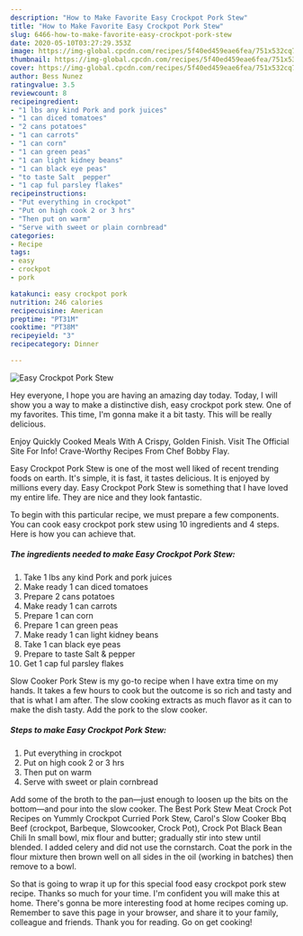 ```yaml
---
description: "How to Make Favorite Easy Crockpot Pork Stew"
title: "How to Make Favorite Easy Crockpot Pork Stew"
slug: 6466-how-to-make-favorite-easy-crockpot-pork-stew
date: 2020-05-10T03:27:29.353Z
image: https://img-global.cpcdn.com/recipes/5f40ed459eae6fea/751x532cq70/easy-crockpot-pork-stew-recipe-main-photo.jpg
thumbnail: https://img-global.cpcdn.com/recipes/5f40ed459eae6fea/751x532cq70/easy-crockpot-pork-stew-recipe-main-photo.jpg
cover: https://img-global.cpcdn.com/recipes/5f40ed459eae6fea/751x532cq70/easy-crockpot-pork-stew-recipe-main-photo.jpg
author: Bess Nunez
ratingvalue: 3.5
reviewcount: 8
recipeingredient:
- "1 lbs any kind Pork and pork juices"
- "1 can diced tomatoes"
- "2 cans potatoes"
- "1 can carrots"
- "1 can corn"
- "1 can green peas"
- "1 can light kidney beans"
- "1 can black eye peas"
- "to taste Salt  pepper"
- "1 cap ful parsley flakes"
recipeinstructions:
- "Put everything in crockpot"
- "Put on high cook 2 or 3 hrs"
- "Then put on warm"
- "Serve with sweet or plain cornbread"
categories:
- Recipe
tags:
- easy
- crockpot
- pork

katakunci: easy crockpot pork 
nutrition: 246 calories
recipecuisine: American
preptime: "PT31M"
cooktime: "PT38M"
recipeyield: "3"
recipecategory: Dinner

---
```



![Easy Crockpot Pork Stew](https://img-global.cpcdn.com/recipes/5f40ed459eae6fea/751x532cq70/easy-crockpot-pork-stew-recipe-main-photo.jpg)

Hey everyone, I hope you are having an amazing day today. Today, I will show you a way to make a distinctive dish, easy crockpot pork stew. One of my favorites. This time, I'm gonna make it a bit tasty. This will be really delicious.

Enjoy Quickly Cooked Meals With A Crispy, Golden Finish. Visit The Official Site For Info! Crave-Worthy Recipes From Chef Bobby Flay.

Easy Crockpot Pork Stew is one of the most well liked of recent trending foods on earth. It's simple, it is fast, it tastes delicious. It is enjoyed by millions every day. Easy Crockpot Pork Stew is something that I have loved my entire life. They are nice and they look fantastic.


To begin with this particular recipe, we must prepare a few components. You can cook easy crockpot pork stew using 10 ingredients and 4 steps. Here is how you can achieve that.

<!--inarticleads1-->

##### The ingredients needed to make Easy Crockpot Pork Stew:

1. Take 1 lbs any kind Pork and pork juices
1. Make ready 1 can diced tomatoes
1. Prepare 2 cans potatoes
1. Make ready 1 can carrots
1. Prepare 1 can corn
1. Prepare 1 can green peas
1. Make ready 1 can light kidney beans
1. Take 1 can black eye peas
1. Prepare to taste Salt &amp; pepper
1. Get 1 cap ful parsley flakes


Slow Cooker Pork Stew is my go-to recipe when I have extra time on my hands. It takes a few hours to cook but the outcome is so rich and tasty and that is what I am after. The slow cooking extracts as much flavor as it can to make the dish tasty. Add the pork to the slow cooker. 

<!--inarticleads2-->

##### Steps to make Easy Crockpot Pork Stew:

1. Put everything in crockpot
1. Put on high cook 2 or 3 hrs
1. Then put on warm
1. Serve with sweet or plain cornbread


Add some of the broth to the pan—just enough to loosen up the bits on the bottom—and pour into the slow cooker. The Best Pork Stew Meat Crock Pot Recipes on Yummly Crockpot Curried Pork Stew, Carol&#39;s Slow Cooker Bbq Beef (crockpot, Barbeque, Slowcooker, Crock Pot), Crock Pot Black Bean Chili In small bowl, mix flour and butter; gradually stir into stew until blended. I added celery and did not use the cornstarch. Coat the pork in the flour mixture then brown well on all sides in the oil (working in batches) then remove to a bowl. 

So that is going to wrap it up for this special food easy crockpot pork stew recipe. Thanks so much for your time. I'm confident you will make this at home. There's gonna be more interesting food at home recipes coming up. Remember to save this page in your browser, and share it to your family, colleague and friends. Thank you for reading. Go on get cooking!
